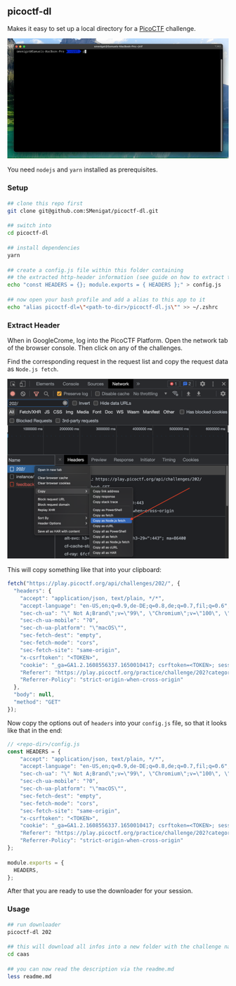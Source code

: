 ## picoctf-dl

Makes it easy to set up a local directory for a [PicoCTF](https://picoctf.org/) challenge.

![demo](./media/demo.gif)

You need `nodejs` and `yarn` installed as prerequisites.

### Setup

```bash
## clone this repo first
git clone git@github.com:SMenigat/picoctf-dl.git

## switch into
cd picoctf-dl

## install dependencies
yarn

## create a config.js file within this folder containing
## the extracted http-header information (see guide on how to extract that)
echo "const HEADERS = {}; module.exports = { HEADERS };" > config.js

## now open your bash profile and add a alias to this app to it
echo "alias picoctf-dl=\"<path-to-dir>/picoctf-dl.js\"" >> ~/.zshrc
```

### Extract Header

When in GoogleCrome, log into the PicoCTF Platform. Open the network tab of the browser console. Then click on any of the challenges.

Find the corresponding request in the request list and copy the request data as `Node.js fetch`.

![copy-as-node-fetch](./media/copy-as-node-fetch.png)

This will copy something like that into your clipboard:

```JavaScript
fetch("https://play.picoctf.org/api/challenges/202/", {
  "headers": {
    "accept": "application/json, text/plain, */*",
    "accept-language": "en-US,en;q=0.9,de-DE;q=0.8,de;q=0.7,fil;q=0.6",
    "sec-ch-ua": "\" Not A;Brand\";v=\"99\", \"Chromium\";v=\"100\", \"Google Chrome\";v=\"100\"",
    "sec-ch-ua-mobile": "?0",
    "sec-ch-ua-platform": "\"macOS\"",
    "sec-fetch-dest": "empty",
    "sec-fetch-mode": "cors",
    "sec-fetch-site": "same-origin",
    "x-csrftoken": "<TOKEN>",
    "cookie": "_ga=GA1.2.1608556337.1650010417; csrftoken=<TOKEN>; sessionid=<SESSID>; _gid=GA1.2.131558942.1650134071; _gat=1",
    "Referer": "https://play.picoctf.org/practice/challenge/202?category=1&page=1&solved=1",
    "Referrer-Policy": "strict-origin-when-cross-origin"
  },
  "body": null,
  "method": "GET"
});
```

Now copy the options out of `headers` into your `config.js` file, so that it looks like that in the end:

```JavaScript
// <repo-dir>/config.js
const HEADERS = {
    "accept": "application/json, text/plain, */*",
    "accept-language": "en-US,en;q=0.9,de-DE;q=0.8,de;q=0.7,fil;q=0.6",
    "sec-ch-ua": "\" Not A;Brand\";v=\"99\", \"Chromium\";v=\"100\", \"Google Chrome\";v=\"100\"",
    "sec-ch-ua-mobile": "?0",
    "sec-ch-ua-platform": "\"macOS\"",
    "sec-fetch-dest": "empty",
    "sec-fetch-mode": "cors",
    "sec-fetch-site": "same-origin",
    "x-csrftoken": "<TOKEN>",
    "cookie": "_ga=GA1.2.1608556337.1650010417; csrftoken=<TOKEN>; sessionid=<SESSID>; _gid=GA1.2.131558942.1650134071; _gat=1",
    "Referer": "https://play.picoctf.org/practice/challenge/202?category=1&page=1&solved=1",
    "Referrer-Policy": "strict-origin-when-cross-origin"
};

module.exports = {
  HEADERS,
};
```

After that you are ready to use the downloader for your session.

### Usage

```bash
## run downloader
picoctf-dl 202

## this will download all infos into a new folder with the challenge name
cd caas

## you can now read the description via the readme.md
less readme.md
```
